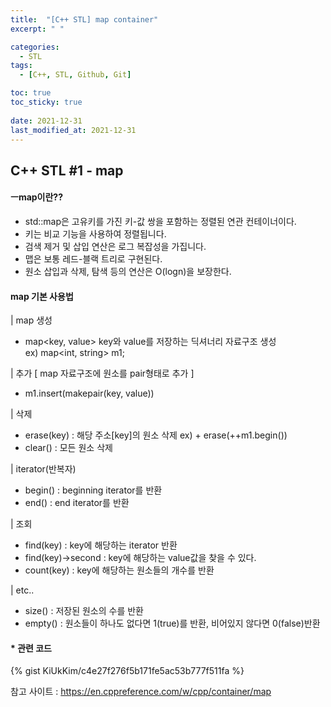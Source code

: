 ```yaml
---
title:  "[C++ STL] map container"
excerpt: " "

categories:
  - STL
tags:
  - [C++, STL, Github, Git]

toc: true
toc_sticky: true
 
date: 2021-12-31
last_modified_at: 2021-12-31
---
```


## C++ STL #1 - map

#### ㅡmap이란??
+ std::map은 고유키를 가진 키-값 쌍을 포함하는 정렬된 연관 컨테이너이다.
+ 키는 비교 기능을 사용하여 정렬됩니다. 
+ 검색 제거 및 삽입 연산은 로그 복잡성을 가집니다.
+ 맵은 보통 레드-블랙 트리로 구현된다.
+ 원소 삽입과 삭제, 탐색 등의 연산은 O(logn)을 보장한다.

#### map 기본 사용법

| map 생성
+ map<key, value> key와 value를 저장하는 딕셔너리 자료구조 생성<br>
ex) map<int, string> m1;

| 추가 [ map 자료구조에 원소를 pair형태로 추가 ]
+ m1.insert(makepair(key, value))

| 삭제
+ erase(key) : 해당 주소[key]의 원소 삭제 ex) + erase(++m1.begin())
+ clear() : 모든 원소 삭제

| iterator(반복자)
+ begin() : beginning iterator를 반환
+ end() : end iterator를 반환

| 조회
+ find(key) : key에 해당하는 iterator 반환
+ find(key)->second : key에 해당하는 value값을 찾을 수 있다.
+ count(key) : key에 해당하는 원소들의 개수를 반환

| etc..
+ size() : 저장된 원소의 수를 반환
+ empty() : 원소들이 하나도 없다면 1(true)를 반환, 비어있지 않다면 0(false)반환


#### * 관련 코드

{% gist KiUkKim/c4e27f276f5b171fe5ac53b777f511fa %}

참고 사이트 : https://en.cppreference.com/w/cpp/container/map